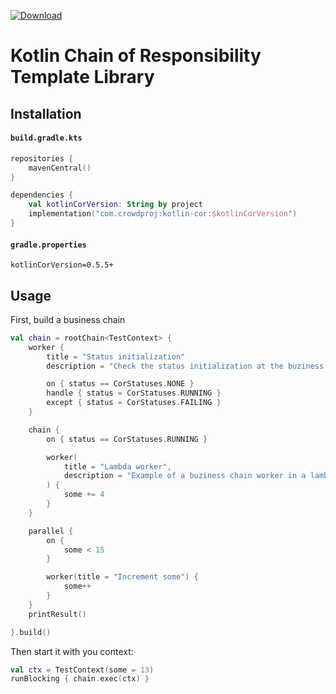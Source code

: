 [![Download](https://img.shields.io/maven-central/v/com.crowdproj/kotlin-cor)](https://search.maven.org/artifact/com.crowdproj/kotlin-cor)

# Kotlin Chain of Responsibility Template Library

## Installation

#### **`build.gradle.kts`**
```kotlin
repositories {
    mavenCentral()
}

dependencies {
    val kotlinCorVersion: String by project
    implementation("com.crowdproj:kotlin-cor:$kotlinCorVersion")
}
```
#### **`gradle.properties`**
```properties
kotlinCorVersion=0.5.5+
```

## Usage

First, build a business chain
```kotlin
val chain = rootChain<TestContext> {
    worker {
        title = "Status initialization"
        description = "Check the status initialization at the buziness chain start"

        on { status == CorStatuses.NONE }
        handle { status = CorStatuses.RUNNING }
        except { status = CorStatuses.FAILING }
    }

    chain {
        on { status == CorStatuses.RUNNING }

        worker(
            title = "Lambda worker",
            description = "Example of a buziness chain worker in a lambda form"
        ) {
            some += 4
        }
    }

    parallel {
        on {
            some < 15
        }

        worker(title = "Increment some") {
            some++
        }
    }
    printResult()

}.build()
```

Then start it with you context:
```kotlin
val ctx = TestContext(some = 13)
runBlocking { chain.exec(ctx) }
```
